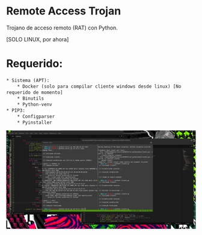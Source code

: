 # Remote Access Trojan
Trojano de acceso remoto (RAT) con Python.

[SOLO LINUX, por ahora]

# Requerido:
	* Sistema (APT):
		* Docker (solo para compilar cliente windows desde linux) [No requerido de momento]
		* Binutils
		* Python-venv
	* PIP3:
		* Configparser
		* Pyinstaller

![Demo](https://github.com/bbkmg256/topo-gigio/raw/main/assets/demo.gif)
